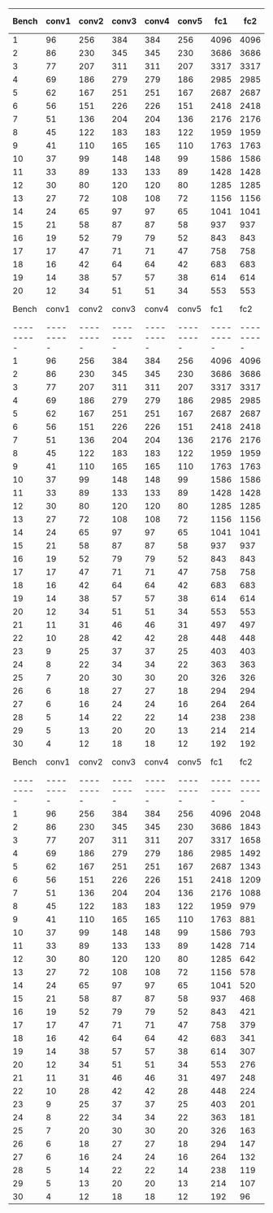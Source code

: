 | Bench| conv1 | conv2 | conv3 | conv4 | conv5| fc1| fc2| Acc | Total Params |
|---------|---------|---------|---------|---------|---------|---------|---------|---------|---------|
|1|96|256|384|384|256|4096|4096|0.699999988079071|21594506|
|2|86|230|345|345|230|3686|3686|0.6891000270843506|17480329|
|3|77|207|311|311|207|3317|3317|0.6628999710083008|14163560|
|4|69|186|279|279|186|2985|2985|0.6280999779701233|11462950|
|5|62|167|251|251|167|2687|2687|0.7210000157356262|9286865|
|6|56|151|226|226|151|2418|2418|0.7024999856948853|7531230|
|7|51|136|204|204|136|2176|2176|0.42890000343322754|6108926|
|8|45|122|183|183|122|1959|1959|0.6977999806404114|4944746|
|9|41|110|165|165|110|1763|1763|0.7128000259399414|4011406|
|10|37|99|148|148|99|1586|1586|0.7088000178337097|3247205|
|11|33|89|133|133|89|1428|1428|0.675599992275238|2632066|
|12|30|80|120|120|80|1285|1285|0.48829999566078186|2134535|
|13|27|72|108|108|72|1156|1156|0.6797999739646912|1729406|
|14|24|65|97|97|65|1041|1041|0.6394000053405762|1403167|
|15|21|58|87|87|58|937|937|0.6572999954223633|1134854|
|16|19|52|79|79|52|843|843|0.6517000198364258|921130|
|17|17|47|71|71|47|758|758|0.6489999890327454|746234|
|18|16|42|64|64|42|683|683|0.6625000238418579|606857|
|19|14|38|57|57|38|614|614|0.6531999707221985|490489|
|20|12|34|51|51|34|553|553|0.6230999827384949|397160|
| Bench| conv1 | conv2 | conv3 | conv4 | conv5| fc1| fc2| Acc | Total Params |
|---------|---------|---------|---------|---------|---------|---------|---------|---------|---------|
|1|96|256|384|384|256|4096|4096|0.6833000183105469|21594506|
|2|86|230|345|345|230|3686|3686|0.7116000056266785|17480329|
|3|77|207|311|311|207|3317|3317|0.714900016784668|14163560|
|4|69|186|279|279|186|2985|2985|0.3797000050544739|11462950|
|5|62|167|251|251|167|2687|2687|0.6726999878883362|9286865|
|6|56|151|226|226|151|2418|2418|0.5626000165939331|7531230|
|7|51|136|204|204|136|2176|2176|0.2312999963760376|6108926|
|8|45|122|183|183|122|1959|1959|0.46369999647140503|4944746|
|9|41|110|165|165|110|1763|1763|0.5651000142097473|4011406|
|10|37|99|148|148|99|1586|1586|0.703000009059906|3247205|
|11|33|89|133|133|89|1428|1428|0.6715999841690063|2632066|
|12|30|80|120|120|80|1285|1285|0.6782000064849854|2134535|
|13|27|72|108|108|72|1156|1156|0.6784999966621399|1729406|
|14|24|65|97|97|65|1041|1041|0.661899983882904|1403167|
|15|21|58|87|87|58|937|937|0.6775000095367432|1134854|
|16|19|52|79|79|52|843|843|0.6622999906539917|921130|
|17|17|47|71|71|47|758|758|0.6586999893188477|746234|
|18|16|42|64|64|42|683|683|0.6455000042915344|606857|
|19|14|38|57|57|38|614|614|0.6360999941825867|490489|
|20|12|34|51|51|34|553|553|0.6370999813079834|397160|
|21|11|31|46|46|31|497|497|0.6281999945640564|322617|
|22|10|28|42|42|28|448|448|0.6043999791145325|263578|
|23|9|25|37|37|25|403|403|0.6227999925613403|212734|
|24|8|22|34|34|22|363|363|0.5848000049591064|173109|
|25|7|20|30|30|20|326|326|0.5530999898910522|139750|
|26|6|18|27|27|18|294|294|0.5461000204086304|113821|
|27|6|16|24|24|16|264|264|0.5457000136375427|92130|
|28|5|14|22|22|14|238|238|0.5228000283241272|74944|
|29|5|13|20|20|13|214|214|0.5202000141143799|61507|
|30|4|12|18|18|12|192|192|0.5214999914169312|49850|
| Bench| conv1 | conv2 | conv3 | conv4 | conv5| fc1| fc2| Acc | Total Params |
|---------|---------|---------|---------|---------|---------|---------|---------|---------|---------|
|1|96|256|384|384|256|4096|2048|0.3499999940395355|13183370|
|2|86|230|345|345|230|3686|1843|0.7210999727249146|10666758|
|3|77|207|311|311|207|3317|1658|0.5085999965667725|8642408|
|4|69|186|279|279|186|2985|1492|0.6618000268936157|6989922|
|5|62|167|251|251|167|2687|1343|0.6079000234603882|5660753|
|6|56|151|226|226|151|2418|1209|0.6593999862670898|4594569|
|7|51|136|204|204|136|2176|1088|0.694599986076355|3729470|
|8|45|122|183|183|122|1959|979|0.7149999737739563|3014146|
|9|41|110|165|165|110|1763|881|0.6466000080108643|2446738|
|10|37|99|148|148|99|1586|793|0.7106999754905701|1980784|
|11|33|89|133|133|89|1428|714|0.6941999793052673|1604620|
|12|30|80|120|120|80|1285|642|0.6895999908447266|1301207|
|13|27|72|108|108|72|1156|578|0.6704999804496765|1054880|
|14|24|65|97|97|65|1041|520|0.6754999756813049|855075|
|15|21|58|87|87|58|937|468|0.6590999960899353|690242|
|16|19|52|79|79|52|843|421|0.6718999743461609|560742|
|17|17|47|71|71|47|758|379|0.6794999837875366|454783|
|18|16|42|64|64|42|683|341|0.6574000120162964|369509|
|19|14|38|57|57|38|614|307|0.6388000249862671|298614|
|20|12|34|51|51|34|553|276|0.6223000288009644|240932|
|21|11|31|46|46|31|497|248|0.6520000100135803|196125|
|22|10|28|42|42|28|448|224|0.6184999942779541|160762|
|23|9|25|37|37|25|403|201|0.6057000160217285|129106|
|24|8|22|34|34|22|363|181|0.5813999772071838|105041|
|25|7|20|30|30|20|326|163|0.5824999809265137|84819|
|26|6|18|27|27|18|294|147|0.5404999852180481|68986|
|27|6|16|24|24|16|264|132|0.5559999942779541|55830|
|28|5|14|22|22|14|238|119|0.5256999731063843|45313|
|29|5|13|20|20|13|214|107|0.5250999927520752|37432|
|30|4|12|18|18|12|192|96|0.49630001187324524|30362|
